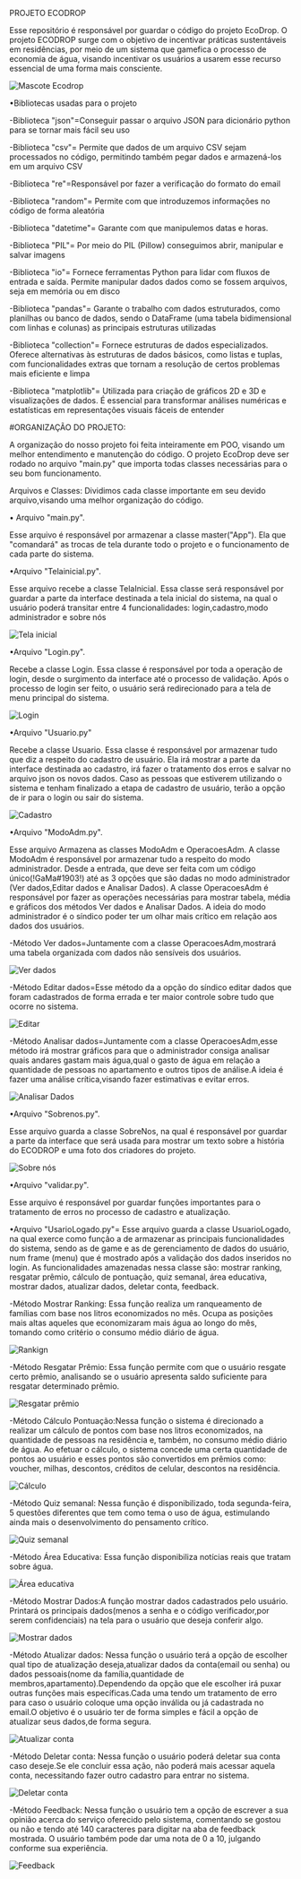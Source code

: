 PROJETO ECODROP

Esse repositório é responsável por guardar o código do projeto EcoDrop. O projeto ECODROP surge com o objetivo de incentivar práticas sustentáveis em residências, por meio de um sistema que gamefica o processo de economia de água, visando incentivar os usuários a usarem esse recurso essencial de uma forma mais consciente.


![Mascote Ecodrop](fotos/mascoteprincipall.png)




•Bibliotecas usadas para o projeto

-Biblioteca "json"=Conseguir passar o arquivo JSON para dicionário python para se tornar mais fácil seu uso

-Biblioteca "csv"= Permite que dados de um arquivo CSV sejam processados no código, permitindo também pegar dados e armazená-los em um arquivo CSV

-Biblioteca "re"=Responsável por fazer a verificação do formato do email

-Biblioteca "random"= Permite com que introduzemos informações no código de forma aleatória

-Biblioteca "datetime"= Garante com que manipulemos datas e horas.

-Biblioteca "PIL"= Por meio do PIL (Pillow) conseguimos abrir, manipular e salvar imagens 

-Biblioteca "io"= Fornece ferramentas Python para lidar com fluxos de entrada e saída. Permite manipular dados dados como se fossem arquivos, seja em memória ou em disco

-Biblioteca "pandas"= Garante o trabalho com dados estruturados, como planilhas ou banco de dados, sendo o DataFrame (uma tabela bidimensional com linhas e colunas) as principais estruturas utilizadas

-Biblioteca "collection"= Fornece estruturas de dados especializados. Oferece alternativas às estruturas de dados básicos, como listas e tuplas, com funcionalidades extras que tornam a resolução de certos problemas mais eficiente e limpa

-Biblioteca "matplotlib"= Utilizada para criação de gráficos 2D e 3D e visualizações de dados. É essencial para transformar análises numéricas e estatísticas em representações visuais fáceis de entender







#ORGANIZAÇÃO DO PROJETO:

A organização do nosso projeto foi feita inteiramente em POO, visando um melhor entendimento e manutenção do código.
O projeto EcoDrop deve ser rodado no arquivo "main.py" que importa todas classes necessárias para o seu bom funcionamento.

Arquivos e Classes:
Dividimos cada classe importante em seu devido arquivo,visando uma melhor organização do código.




• Arquivo "main.py".

Esse arquivo é responsável por armazenar a classe master("App"). Ela que "comandará" as trocas de tela durante todo o projeto e o funcionamento de cada parte do sistema.




•Arquivo "Telainicial.py".

Esse arquivo recebe a classe TelaInicial. Essa classe será responsável por guardar a parte da interface destinada a tela inicial do sistema, na qual o usuário poderá transitar entre 4 funcionalidades: login,cadastro,modo administrador e sobre nós


![Tela inicial](imagensprojeto/telainicial.PNG)

•Arquivo "Login.py".

Recebe a classe Login. Essa classe é responsável por toda a operação de login, desde o surgimento da interface até o processo de validação. Após o processo de login ser feito, o usuário será redirecionado para a tela de menu principal do sistema.

![Login](imagensprojeto/login.PNG)



•Arquivo "Usuario.py"

Recebe a classe Usuario. Essa classe é responsável por armazenar tudo que diz a respeito do cadastro de usuário. Ela irá mostrar a parte da interface destinada ao cadastro, irá fazer o tratamento dos erros e salvar no arquivo json os novos dados. Caso as pessoas que estiverem utilizando o sistema e tenham finalizado a etapa de cadastro de usuário, terão a opção de ir para o login ou sair do sistema.

![Cadastro](imagensprojeto/cadastro.PNG)


•Arquivo "ModoAdm.py".

Esse arquivo Armazena as classes ModoAdm e OperacoesAdm. A classe ModoAdm é responsável por armazenar tudo a respeito do modo administrador. Desde a entrada, que deve ser feita com um código único(!GaMa#1903!) até as 3 opções que são dadas no modo administrador (Ver dados,Editar dados e Analisar Dados).
A classe OperacoesAdm é responsável por fazer as operações necessárias para mostrar tabela, média e gráficos dos métodos Ver dados e Analisar Dados.
A ideia do modo administrador é o síndico poder ter um olhar mais crítico em relação aos dados dos usuários.

-Método Ver dados=Juntamente com a classe OperacoesAdm,mostrará uma tabela organizada com dados não sensíveis dos usuários.

![Ver dados](imagensprojeto/admverdados.PNG)

-Método Editar dados=Esse método da a opção do síndico editar dados que foram cadastrados de forma errada e ter maior controle sobre tudo que ocorre no sistema.

![Editar](imagensprojeto/admeditardados.PNG)

-Método Analisar dados=Juntamente com a classe OperacoesAdm,esse método irá mostrar gráficos para que o administrador consiga analisar quais andares gastam mais água,qual o gasto de água em relação a quantidade de pessoas no apartamento e outros tipos de análise.A ideia é fazer uma análise crítica,visando fazer estimativas e evitar erros.

![Analisar Dados](imagensprojeto/admanalisardados.PNG)


•Arquivo "Sobrenos.py".

Esse arquivo guarda a classe SobreNos, na qual é responsável por guardar a parte da interface que será usada para mostrar um texto sobre a história do ECODROP e uma foto dos criadores do projeto.

![Sobre nós](imagensprojeto/sobrenos.PNG)

•Arquivo "validar.py".

Esse arquivo é responsável por guardar funções importantes para o tratamento de erros no processo de cadastro e atualização.




•Arquivo "UsarioLogado.py"= Esse arquivo guarda a classe UsuarioLogado, na qual exerce como função a de armazenar as principais funcionalidades do sistema, sendo as de game e as de gerenciamento de dados do usuário, num frame (menu) que é mostrado após a validação dos dados inseridos no login. As funcionalidades amazenadas nessa classe são: mostrar ranking, resgatar prêmio, cálculo de pontuação, quiz semanal, área educativa, mostrar dados, atualizar dados, deletar conta, feedback. 

-Método Mostrar Ranking: Essa função realiza um ranqueamento de famílias com base nos litros economizados no mês. Ocupa as posições mais altas aqueles que economizaram mais água ao longo do mês, tomando como critério o consumo médio diário de água.

![Rankign](imagensprojeto/ranking.PNG)

-Método Resgatar Prêmio: Essa função permite com que o usuário resgate certo prêmio, analisando se o usuário apresenta saldo suficiente para resgatar determinado prêmio.

![Resgatar prêmio](imagensprojeto/interajaresgatar.PNG)

-Método Cálculo Pontuação:Nessa função o sistema é direcionado a realizar um cálculo de pontos com base nos litros economizados, na quantidade de pessoas na residência e, também, no consumo médio diário de água. Ao efetuar o cálculo, o sistema concede uma certa quantidade de pontos ao usuário e esses pontos são convertidos em prêmios como: voucher, milhas, descontos, créditos de celular, descontos na residência.

![Cálculo](imagensprojeto/calculo.PNG)

-Método Quiz semanal: Nessa função é disponibilizado, toda segunda-feira, 5 questões diferentes que tem como tema o uso de água, estimulando ainda mais o desenvolvimento do pensamento crítico.

![Quiz semanal](imagensprojeto/quiz.PNG)


-Método Área Educativa: Essa função disponibiliza notícias reais que tratam sobre água.

![Área educativa](imagensprojeto/areaedu.PNG)


-Método Mostrar Dados:A função mostrar dados cadastrados pelo usuário. Printará os principais dados(menos a senha e o código verificador,por serem confidenciais) na tela para o usuário que deseja conferir algo.

![Mostrar dados](imagensprojeto/gerenciarmostrar.PNG)

-Método Atualizar dados: Nessa função o usuário terá a opção de escolher qual tipo de atualização deseja,atualizar dados da conta(email ou senha) ou dados pessoais(nome da família,quantidade de membros,apartamento).Dependendo da opção que ele escolher irá puxar outras funções mais específicas.Cada uma tendo um tratamento de erro para caso o usuário coloque uma opção inválida ou já cadastrada no email.O objetivo é o usuário ter de forma simples e fácil a opção de atualizar seus dados,de forma segura.

![Atualizar conta](imagensprojeto/atualizar.PNG)

-Método Deletar conta: Nessa função o usuário poderá deletar sua conta caso deseje.Se ele concluir essa ação, não poderá mais acessar aquela conta, necessitando fazer outro cadastro para entrar no sistema.

![Deletar conta](imagensprojeto/gerenciardeletar.PNG)

-Método Feedback: Nessa função o usuário tem a opção de escrever a sua opinião acerca do serviço oferecido pelo sistema, comentando se gostou ou não e tendo até 140 caracteres para digitar na aba de feedback mostrada. O usuário também pode dar uma nota de 0 a 10, julgando conforme sua experiência.

![Feedback](imagensprojeto/feedback.PNG)





